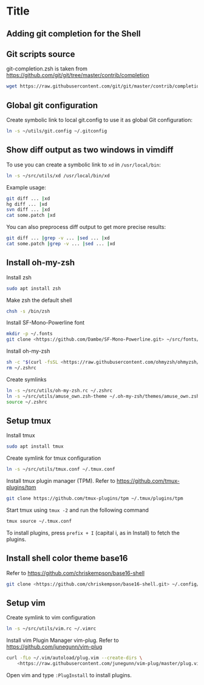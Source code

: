 # Title

## Adding git completion for the Shell

## Git scripts source

git-completion.zsh is taken from
<https://github.com/git/git/tree/master/contrib/completion>

```bash
wget https://raw.githubusercontent.com/git/git/master/contrib/completion/git-completion.zsh
```

## Global git configuration

Create symbolic link to local git.config to use it as global Git configuration:

```bash
ln -s ~/utils/git.config ~/.gitconfig
```

## Show diff output as two windows in vimdiff

To use you can create a symbolic link to `xd` in `/usr/local/bin`:

```bash
ln -s ~/src/utils/xd /usr/local/bin/xd
```

Example usage:

```bash
git diff ... |xd
hg diff ... |xd
svn diff ... |xd
cat some.patch |xd
```

You can also preprocess diff output to get more precise results:

```bash
git diff ... |grep -v ... |sed ... |xd
cat some.patch |grep -v ... |sed ... |xd
```

## Install oh-my-zsh

Install zsh

```bash
sudo apt install zsh
```

Make zsh the default shell

```bash
chsh -s /bin/zsh
```

Install SF-Mono-Powerline font

```bash
mkdir -p ~/.fonts
git clone <https://github.com/Dambe/SF-Mono-Powerline.git> ~/src/fonts/SF-Mono-Powerline
```

Install oh-my-zsh

```bash
sh -c "$(curl -fsSL <https://raw.githubusercontent.com/ohmyzsh/ohmyzsh/master/tools/install.sh>)"
rm ~/.zshrc
```

Create symlinks

```bash
ln -s ~/src/utils/oh-my-zsh.rc ~/.zshrc
ln -s ~/src/utils/amuse_own.zsh-theme ~/.oh-my-zsh/themes/amuse_own.zsh-theme
source ~/.zshrc
```

## Setup tmux

Install tmux

```bash
sudo apt install tmux
```

Create symlink for tmux configuration

```bash
ln -s ~/src/utils/tmux.conf ~/.tmux.conf
```

Install tmux plugin manager (TPM). Refer to <https://github.com/tmux-plugins/tpm>

```bash
git clone https://github.com/tmux-plugins/tpm ~/.tmux/plugins/tpm
```

Start tmux using `tmux -2` and run the following command

```bash
tmux source ~/.tmux.conf
```

To install plugins, press `prefix + I` (capital i, as in Install) to fetch the plugins.

## Install shell color theme base16

Refer to <https://github.com/chriskempson/base16-shell>

```bash
git clone <https://github.com/chriskempson/base16-shell.git> ~/.config/base16-shell
```

## Setup vim

Create symlink to vim configuration

```bash
ln -s ~/src/utils/vim.rc ~/.vimrc
```

Install vim Plugin Manager vim-plug.
Refer to <https://github.com/junegunn/vim-plug>

```bash
curl -fLo ~/.vim/autoload/plug.vim --create-dirs \
    <https://raw.githubusercontent.com/junegunn/vim-plug/master/plug.vim>
```

Open vim and type `:PlugInstall` to install plugins.
